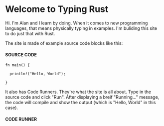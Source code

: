 # Welcome to Typing Rust

Hi. I'm Alan and I learn by doing. When it comes
to new programming languages, that means physically typing
in examples. I'm buliding this site to do just that with Rust.

The site is made of example source code blocks like this:

#### SOURCE CODE

```rust, noplayground, EXAMPLE1
fn main() {

  println!("Hello, World");

}
```

It also has Code Runners. They're
what the site is all about. Type in the source
code and click "Run". After displaying a breif
"Running..." message, the code will
compile and show the output (which is "Hello, World"
in this case).

#### CODE RUNNER

```rust, editable, CODE1

```
